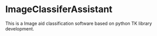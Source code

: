# ImageClassiferAssistant
This is a Image aid classification software based on python TK library development.
